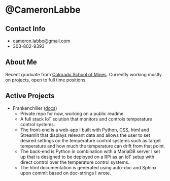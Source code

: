 # @CameronLabbe
## Contact Info
  * cameron.labbe@gmail.com
  * 303-802-9393
## About Me
Recent graduate from [Colorado School of Mines](https://www.mines.edu/).
Currently working mostly on projects, open to full time positions.
## Active Projects
  * Frankenchiller ([docs](https://docs.frankenchiller.com/))
      * Private repo for now, working on a public readme
      * A full stack IoT solution that monitors and controls temperature control systems.
      * The front-end is a web-app I built with Python, CSS, html and Streamlit that displays relevant data and allows the user to set desired settings on the temperature control systems such as target temperature and how much the temperature can drift from that point.
      * The back-end is Python in combination with a MariaDB server I set up that is designed to be deployed on a RPi as an IoT setup with direct control over the temperature control systems.
      * The html documentation is generated using auto-doc and Sphinx upon commit based on doc-strings I wrote.
